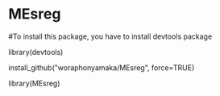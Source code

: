 # MEsreg

#To install this package, you have to install devtools package

library(devtools)

install_github("woraphonyamaka/MEsreg", force=TRUE)

library(MEsreg)
